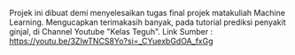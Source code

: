 Projek ini dibuat demi menyelesaikan tugas final projek matakuliah Machine Learning. Mengucapkan terimakasih banyak, pada tutorial prediksi penyakit ginjal, di Channel Youtube "Kelas Teguh". Link Sumber : https://youtu.be/3ZlwTNCS8Yo?si=_CYuexbGdOA_fxGg
